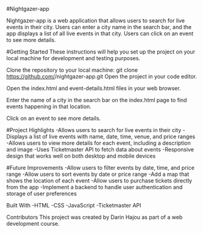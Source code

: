 #Nightgazer-app

Nightgazer-app is a web application that allows users to search for live events in their city. 
Users can enter a city name in the search bar, and the app displays a list of all live events in that city. 
Users can click on an event to see more details.

#Getting Started
These instructions will help you set up the project on your local machine for development and testing purposes.

Clone the repository to your local machine:
git clone https://github.com/<my-username>/nightgazer-app.git
Open the project in your code editor.

Open the index.html and event-details.html files in your web browser.

Enter the name of a city in the search bar on the index.html page to find events happening in that location.

Click on an event to see more details.

#Project Highlights
-Allows users to search for live events in their city
-Displays a list of live events with name, date, time, venue, and price ranges
-Allows users to view more details for each event, including a description and image
-Uses Ticketmaster API to fetch data about events
-Responsive design that works well on both desktop and mobile devices

#Future Improvements
-Allow users to filter events by date, time, and price range
-Allow users to sort events by date or price range
-Add a map that shows the location of each event
-Allow users to purchase tickets directly from the app
-Implement a backend to handle user authentication and storage of user preferences

Built With
-HTML
-CSS
-JavaScript
-Ticketmaster API

Contributors
This project was created by Darin Hajou as part of a web development course.
